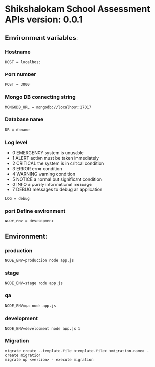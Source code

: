 # Shikshalokam School Assessment APIs version: 0.0.1

## Environment variables:

### Hostname

```
HOST = localhost
```

### Port number

```
POST = 3000
```

### Mongo DB connecting string

```
MONGODB_URL = mongodb://localhost:27017
```

### Database name

```
DB = dbname
```

### Log level

- 0 EMERGENCY system is unusable
- 1 ALERT action must be taken immediately
- 2 CRITICAL the system is in critical condition
- 3 ERROR error condition
- 4 WARNING warning condition
- 5 NOTICE a normal but significant condition
- 6 INFO a purely informational message
- 7 DEBUG messages to debug an application

```
LOG = debug
```

### port Define environment

```
NODE_ENV = development
```

## Environment:

### production

```
NODE_ENV=production node app.js
```

### stage

```
NODE_ENV=stage node app.js
```

### qa

```
NODE_ENV=qa node app.js
```

### development

```
NODE_ENV=development node app.js 1
```

### Migration

```
migrate create --template-file <template-file> <migration-name> - create migration
migrate up <version> - execute migration
```